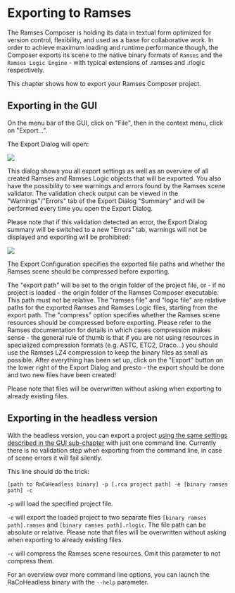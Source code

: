 <!--
SPDX-License-Identifier: MPL-2.0

This file is part of Ramses Composer
(see https://github.com/bmwcarit/ramses-composer-docs).

This Source Code Form is subject to the terms of the Mozilla Public License, v. 2.0.
If a copy of the MPL was not distributed with this file, You can obtain one at http://mozilla.org/MPL/2.0/.
-->
# Exporting to Ramses

The Ramses Composer is holding its data in textual form optimized for version control, flexibility, and used as a base for collaborative work. In order to achieve maximum loading and runtime performance though, the Composer exports its scene to the native binary formats of `Ramses` and the `Ramses Logic Engine` - with typical extensions of .ramses and .rlogic respectively.

This chapter shows how to export your Ramses Composer project.

## Exporting in the GUI

On the menu bar of the GUI, click on "File", then in the context menu, click on "Export...".

The Export Dialog will open:

![](./docs/export_dialog_nice.png)

This dialog shows you all export settings as well as an overview of all created Ramses and Ramses Logic objects that will be exported. You also have the possibility to see warnings and errors found by the Ramses scene validator. The validation check output can be viewed in the "Warnings"/"Errors" tab of the Export Dialog "Summary" and will be performed every time you open the Export Dialog.

Please note that if this validation detected an error, the Export Dialog summary will be switched to a new "Errors" tab, warnings will not be displayed and exporting will be prohibited:

![](./docs/export_dialog_error.png)

The Export Configuration specifies the exported file paths and whether the Ramses scene should be compressed before exporting.

The "export path" will be set to the origin folder of the project file, or - if no project is loaded - the origin folder of the Ramses Composer executable. This path must not be relative. The "ramses file" and "logic file" are relative paths for the exported Ramses and Ramses Logic files, starting from the export path. The "compress" option specifies whether the Ramses scene resources should be compressed before exporting.
Please refer to the Ramses documentation for details in which cases compression makes sense - the general rule of thumb is that if you are not using resources in specialized compression formats (e.g. ASTC, ETC2, Draco...) you should use the Ramses LZ4 compression to keep the binary files as small as possible.
After everything has been set up, click on the "Export" button on the lower right of the Export Dialog and presto - the export should be done and two new files have been created!

Please note that files will be overwritten without asking when exporting to already existing files.


## Exporting in the headless version

With the headless version, you can export a project [using the same settings described in the GUI sub-chapter](#exporting-in-the-gui) with just one command line.
Currently there is no validation step when exporting from the command line, in case of scene errors it will fail silently.

This line should do the trick:

```[path to RaCoHeadless binary] -p [.rca project path] -e [binary ramses path] -c```

```-p``` will load the specified project file.

```-e``` will export the loaded project to two separate files ```[binary ramses path].ramses``` and ```[binary ramses path].rlogic```. The file path can be absolute or relative. Please note that files will be overwritten without asking when exporting to already existing files.

```-c``` will compress the Ramses scene resources. Omit this parameter to not compress them.

For an overview over more command line options, you can launch the RaCoHeadless binary with the ```--help``` parameter.
